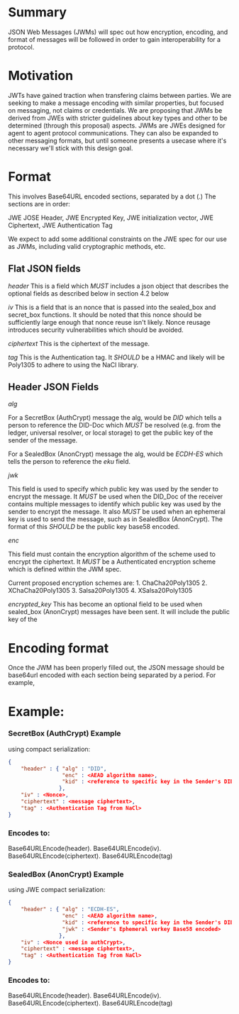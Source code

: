# Summary
[summary]: #summary

JSON Web Messages (JWMs) will spec out how encryption, encoding, and format of messages will be followed in order to gain interoperability for a protocol.

# Motivation

JWTs have gained traction when transfering claims between parties. We are seeking to make a message encoding with similar properties, but focused on messaging, not claims or credentials. We are proposing that JWMs be derived from JWEs with stricter guidelines about key types and other to be determined (through this proposal) aspects. JWMs are JWEs designed for agent to agent protocol communications. They can also be expanded to other messaging formats, but until someone presents a usecase where it's necessary we'll stick with this design goal.

# Format
[basics]: #basics
This involves Base64URL encoded sections, separated by a dot (.) The sections are in order:

JWE JOSE Header, 
JWE Encrypted Key,
JWE initialization vector,
JWE Ciphertext,
JWE Authentication Tag

We expect to add some additional constraints on the JWE spec for our use as JWMs, including valid cryptographic methods, etc.

## Flat JSON fields

*header*
This is a field which _MUST_ includes a json object that describes the optional fields as described below in section 4.2 below

*iv* 
This is a field that is an nonce that is passed into the sealed_box and secret_box functions. It should be noted that this nonce should be sufficiently large enough that nonce reuse isn't likely. Nonce reusage introduces security vulnerabilities which should be avoided.

*ciphertext* 
This is the ciphertext of the message.

*tag*
This is the Authentication tag. It _SHOULD_ be a HMAC and likely will be Poly1305 to adhere to using the NaCl library.


## Header JSON Fields
*alg*

For a SecretBox (AuthCrypt) message the alg, would be _DID_ which tells a person to reference the DID-Doc which _MUST_ be resolved (e.g. from the ledger, universal resolver, or local storage) to get the public key of the sender of the message.

For a SealedBox (AnonCrypt) message the alg, would be _ECDH-ES_ which tells the person to reference the *eku* field.

*jwk*

This field is used to specify which public key was used by the sender to encrypt the message. It _MUST_ be used when the DID_Doc of the receiver contains multiple messages to identify which public key was used by the sender to encrypt the message. It also _MUST_ be used when an ephemeral key is used to send the message, such as in SealedBox (AnonCrypt). The format of this _SHOULD_ be the public key base58 encoded.

*enc*

This field must contain the encryption algorithm of the scheme used to encrypt the ciphertext. It _MUST_ be a Authenticated encryption scheme which is defined within the JWM spec.

Current proposed encryption schemes are:
    1. ChaCha20Poly1305
    2. XChaCha20Poly1305
    3. Salsa20Poly1305
    4. XSalsa20Poly1305

*encrypted_key* This has become an optional field to be used when sealed_box (AnonCrypt) messages have been sent. It will include the public key of the

# Encoding format

Once the JWM has been properly filled out, the JSON message should be base64url encoded with each section being separated by a period. For example, 

# Example:
[example]: #example

### SecretBox (AuthCrypt) Example 
using compact serialization:
```json
{
    "header" : { "alg" : "DID", 
                 "enc" : <AEAD algorithm name>,
                 "kid" : <reference to specific key in the Sender's DID Doc>
                },
	"iv" : <Nonce>,
    "ciphertext" : <message ciphertext>,
    "tag" : <Authentication Tag from NaCl>
}
```

### Encodes to:
Base64URLEncode(header).
Base64URLEncode(iv).
Base64URLEncode(ciphertext).
Base64URLEncode(tag)

### SealedBox (AnonCrypt) Example 
using JWE compact serialization:
```json
{
    "header" : { "alg" : "ECDH-ES", 
                 "enc" : <AEAD algorithm name>, 
                 "kid" : <reference to specific key in the Sender's DID Doc>,
                 "jwk" : <Sender's Ephemeral verkey Base58 encoded>
                },
	"iv" : <Nonce used in authCrypt>,
    "ciphertext" : <message ciphertext>,
    "tag" : <Authentication Tag from NaCl>
}
```

### Encodes to:
Base64URLEncode(header).
Base64URLEncode(iv).
Base64URLEncode(ciphertext).
Base64URLEncode(tag)